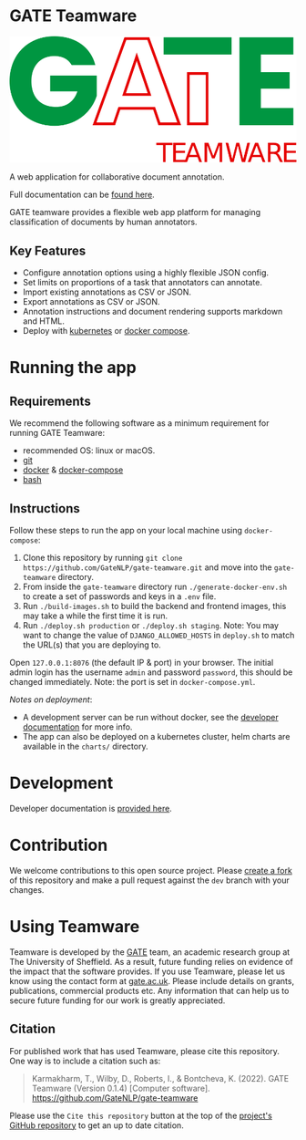 # GATE Teamware

![](/frontend/public/static/img/gate-teamware-logo.svg "GATE Teamware")

A web application for collaborative document annotation. 

Full documentation can be [found here][docs].

GATE teamware provides a flexible web app platform for managing classification of documents by human annotators.

## Key Features
* Configure annotation options using a highly flexible JSON config.
* Set limits on proportions of a task that annotators can annotate.
* Import existing annotations as CSV or JSON.
* Export annotations as CSV or JSON.
* Annotation instructions and document rendering supports markdown and HTML.
* Deploy with [kubernetes](https://kubernetes.io/) or [docker compose](https://docs.docker.com/compose/).

# Running the app
## Requirements
We recommend the following software as a minimum requirement for running GATE Teamware:
* recommended OS: linux or macOS.
* [git](http://git-scm.com/)
* [docker](https://www.docker.com/) & [docker-compose](https://docs.docker.com/compose/)
* [bash](https://www.gnu.org/software/bash/)

## Instructions
Follow these steps to run the app on your local machine using `docker-compose`:
1. Clone this repository by running `git clone https://github.com/GateNLP/gate-teamware.git` and move into the `gate-teamware` directory.
1. From inside the `gate-teamware` directory run `./generate-docker-env.sh` to create a set of passwords and keys in a `.env` file.
1. Run `./build-images.sh` to build the backend and frontend images, this may take a while the first time it is run. 
1. Run `./deploy.sh production` or `./deploy.sh staging`. Note: You may want to change the value of `DJANGO_ALLOWED_HOSTS` in `deploy.sh` to match the URL(s) that you are deploying to.

Open `127.0.0.1:8076` (the default IP & port) in your browser. The initial admin login has the username `admin` and password `password`, this should be changed immediately. Note: the port is set in `docker-compose.yml`.


*Notes on deployment*:
* A development server can be run without docker, see the [developer documentation][dev-docs] for more info.
* The app can also be deployed on a kubernetes cluster, helm charts are available in the `charts/` directory.

# Development
Developer documentation is [provided here][dev-docs].

# Contribution
We welcome contributions to this open source project. Please [create a fork](https://docs.github.com/en/get-started/quickstart/fork-a-repo) of this repository and make a pull request against the `dev` branch with your changes.

# Using Teamware
Teamware is developed by the [GATE](https://gate.ac.uk) team, an academic research group at The University of Sheffield. As a result, future funding relies on evidence of the impact that the software provides. If you use Teamware, please let us know using the contact form at [gate.ac.uk](https://gate.ac.uk/g8/contact). Please include details on grants, publications, commercial products etc. Any information that can help us to secure future funding for our work is greatly appreciated.

## Citation
For published work that has used Teamware, please cite this repository. One way is to include a citation such as:

> Karmakharm, T., Wilby, D., Roberts, I., & Bontcheva, K. (2022). GATE Teamware (Version 0.1.4) [Computer software]. https://github.com/GateNLP/gate-teamware

Please use the `Cite this repository` button at the top of the [project's GitHub repository](https://github.com/GATENLP/gate-teamware) to get an up to date citation.


[docs]: https://gatenlp.github.io/gate-teamware/
[dev-docs]: https://gatenlp.github.io/gate-teamware/developerguide/